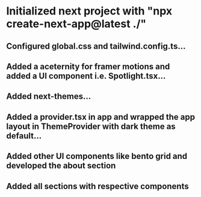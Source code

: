 # Initialized next project with "npx create-next-app@latest ./"

## Configured global.css and tailwind.config.ts...

## Added a aceternity for framer motions and added a UI component i.e. Spotlight.tsx...

## Added next-themes...

## Added a provider.tsx in app and wrapped the app layout in ThemeProvider with dark theme as default...

## Added other UI components like bento grid and developed the about section

## Added all sections with respective components
